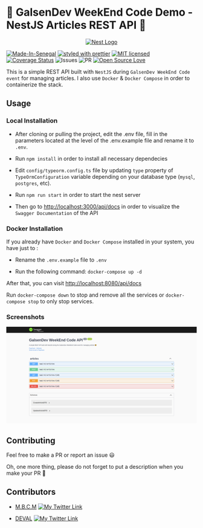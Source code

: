 # 🚀 GalsenDev WeekEnd Code Demo - NestJS Articles REST API 🚀

<p align="center">
  <a href="http://nestjs.com/" target="blank"><img src="https://nestjs.com/img/logo-small.svg" width="200" alt="Nest Logo" /></a>
</p>

[![Made-In-Senegal](https://github.com/GalsenDev221/made.in.senegal/blob/master/assets/badge.svg)](https://github.com/GalsenDev221/made.in.senegal) 
[![styled with prettier](https://img.shields.io/badge/styled_with-prettier-ff69b4.svg?style=for-the-badge&logo=appveyor)](https://github.com/prettier/prettier)
[![MIT licensed](https://img.shields.io/badge/license-MIT-blue.svg?style=for-the-badge&logo=appveyor)](./LICENSE)
[![Coverage Status](https://img.shields.io/badge/coverage-100%25-brightgreen?style=for-the-badge&logo=appveyor)](https://coveralls.io/github/PapiHack/https://github.com/PapiHack/galsen-dev-wec-demo?branch=master)
![Issues](https://img.shields.io/github/issues/PapiHack/galsen-dev-wec-demo?style=for-the-badge&logo=appveyor)
![PR](https://img.shields.io/github/issues-pr/PapiHack/galsen-dev-wec-demo?style=for-the-badge&logo=appveyor)
[![Open Source Love](https://badges.frapsoft.com/os/v1/open-source-175x29.png?v=103)](https://github.com/ellerbrock/open-source-badges/)

This is a simple REST API built with `NestJS` during `GalsenDev WeekEnd Code event` for managing articles.
I also use `Docker` & `Docker Compose` in order to containerize the stack.

## Usage

### Local Installation

- After cloning or pulling the project, edit the .env file, fill in the parameters located at the level of the .env.example file and rename it to `.env`.

- Run `npm install` in order to install all necessary dependecies

- Edit `config/typeorm.config.ts` file by updating `type` property of `TypeOrmConfiguration` variable depending on your database type (`mysql`, `postgres`, etc).

- Run `npm run start` in order to start the nest server

- Then go to <http://localhost:3000/api/docs> in order to visualize the `Swagger Documentation` of the API

### Docker Installation

If you already have `Docker` and `Docker Compose` installed in your system, you have just to :

- Rename the `.env.example` file to `.env`

- Run the following command: `docker-compose up -d`

After that, you can visit <http://localhost:8080/api/docs>

Run `docker-compose down` to stop and remove all the services or `docker-compose stop` to only stop services.

### Screenshots

![screenshot](./screenshots/api-docs.png)

## Contributing

Feel free to make a PR or report an issue 😃

Oh, one more thing, please do not forget to put a description when you make your PR 🙂

## Contributors

- [M.B.C.M](https://itdev.sn)
[![My Twitter Link](https://img.shields.io/twitter/follow/the_it_dev?style=social)](https://twitter.com/the_it_dev)

- [DEVAL](http://www.deval.website)
  [![My Twitter Link](https://img.shields.io/twitter/follow/alioune_kanoute?style=social)](https://twitter.com/alioune_kanoute)
